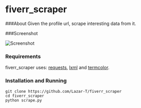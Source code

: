 fiverr_scraper
=========

###About
Given the profile url, scrape interesting data from it.

###Screenshot

![Screenshot](http://i.imgur.com/FhIVQUo.png)

### Requirements

fiverr_scraper uses: [requests](http://docs.python-requests.org/en/latest/), [lxml](http://lxml.de/) and [termcolor](https://pypi.python.org/pypi/termcolor).

### Installation and Running
```
git clone https://github.com/Lazar-T/fiverr_scraper
cd fiverr_scraper
python scrape.py
```
